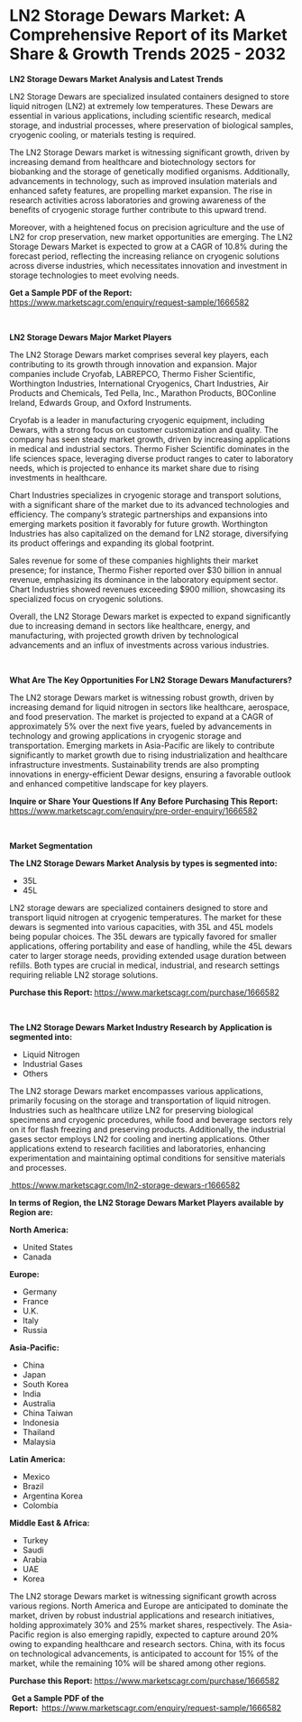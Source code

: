 <p><h1>LN2 Storage Dewars Market: A Comprehensive Report of its Market Share & Growth Trends 2025 - 2032</h1></p><p><strong>LN2 Storage Dewars Market Analysis and Latest Trends</strong></p>
<p><p>LN2 Storage Dewars are specialized insulated containers designed to store liquid nitrogen (LN2) at extremely low temperatures. These Dewars are essential in various applications, including scientific research, medical storage, and industrial processes, where preservation of biological samples, cryogenic cooling, or materials testing is required.</p><p>The LN2 Storage Dewars market is witnessing significant growth, driven by increasing demand from healthcare and biotechnology sectors for biobanking and the storage of genetically modified organisms. Additionally, advancements in technology, such as improved insulation materials and enhanced safety features, are propelling market expansion. The rise in research activities across laboratories and growing awareness of the benefits of cryogenic storage further contribute to this upward trend.</p><p>Moreover, with a heightened focus on precision agriculture and the use of LN2 for crop preservation, new market opportunities are emerging. The LN2 Storage Dewars Market is expected to grow at a CAGR of 10.8% during the forecast period, reflecting the increasing reliance on cryogenic solutions across diverse industries, which necessitates innovation and investment in storage technologies to meet evolving needs.</p></p>
<p><strong>Get a Sample PDF of the Report:&nbsp;</strong> <a href="https://www.marketscagr.com/enquiry/request-sample/1666582?utm_campaign=3358&utm_medium=2&utm_source=Github&utm_content=ia&utm_term=16042025&utm_id=ln2-storage-dewars">https://www.marketscagr.com/enquiry/request-sample/1666582</a></p>
<p>&nbsp;</p>
<p><strong>LN2 Storage Dewars Major Market Players</strong></p>
<p><p>The LN2 Storage Dewars market comprises several key players, each contributing to its growth through innovation and expansion. Major companies include Cryofab, LABREPCO, Thermo Fisher Scientific, Worthington Industries, International Cryogenics, Chart Industries, Air Products and Chemicals, Ted Pella, Inc., Marathon Products, BOConline Ireland, Edwards Group, and Oxford Instruments.</p><p>Cryofab is a leader in manufacturing cryogenic equipment, including Dewars, with a strong focus on customer customization and quality. The company has seen steady market growth, driven by increasing applications in medical and industrial sectors. Thermo Fisher Scientific dominates in the life sciences space, leveraging diverse product ranges to cater to laboratory needs, which is projected to enhance its market share due to rising investments in healthcare.</p><p>Chart Industries specializes in cryogenic storage and transport solutions, with a significant share of the market due to its advanced technologies and efficiency. The company’s strategic partnerships and expansions into emerging markets position it favorably for future growth. Worthington Industries has also capitalized on the demand for LN2 storage, diversifying its product offerings and expanding its global footprint.</p><p>Sales revenue for some of these companies highlights their market presence; for instance, Thermo Fisher reported over $30 billion in annual revenue, emphasizing its dominance in the laboratory equipment sector. Chart Industries showed revenues exceeding $900 million, showcasing its specialized focus on cryogenic solutions.</p><p>Overall, the LN2 Storage Dewars market is expected to expand significantly due to increasing demand in sectors like healthcare, energy, and manufacturing, with projected growth driven by technological advancements and an influx of investments across various industries.</p></p>
<p>&nbsp;</p>
<p><strong>What Are The Key Opportunities For LN2 Storage Dewars Manufacturers?</strong></p>
<p><p>The LN2 storage Dewars market is witnessing robust growth, driven by increasing demand for liquid nitrogen in sectors like healthcare, aerospace, and food preservation. The market is projected to expand at a CAGR of approximately 5% over the next five years, fueled by advancements in technology and growing applications in cryogenic storage and transportation. Emerging markets in Asia-Pacific are likely to contribute significantly to market growth due to rising industrialization and healthcare infrastructure investments. Sustainability trends are also prompting innovations in energy-efficient Dewar designs, ensuring a favorable outlook and enhanced competitive landscape for key players.</p></p>
<p><strong>Inquire or Share Your Questions If Any Before Purchasing This Report:</strong> <a href="https://www.marketscagr.com/enquiry/pre-order-enquiry/1666582?utm_campaign=3358&utm_medium=2&utm_source=Github&utm_content=ia&utm_term=16042025&utm_id=ln2-storage-dewars">https://www.marketscagr.com/enquiry/pre-order-enquiry/1666582</a></p>
<p>&nbsp;</p>
<p><strong>Market Segmentation</strong></p>
<p><strong>The LN2 Storage Dewars Market Analysis by types is segmented into:</strong></p>
<p><ul><li>35L</li><li>45L</li></ul></p>
<p><p>LN2 storage dewars are specialized containers designed to store and transport liquid nitrogen at cryogenic temperatures. The market for these dewars is segmented into various capacities, with 35L and 45L models being popular choices. The 35L dewars are typically favored for smaller applications, offering portability and ease of handling, while the 45L dewars cater to larger storage needs, providing extended usage duration between refills. Both types are crucial in medical, industrial, and research settings requiring reliable LN2 storage solutions.</p></p>
<p><strong>Purchase this Report:&nbsp;</strong><a href="https://www.marketscagr.com/purchase/1666582?utm_campaign=3358&utm_medium=2&utm_source=Github&utm_content=ia&utm_term=16042025&utm_id=ln2-storage-dewars">https://www.marketscagr.com/purchase/1666582</a></p>
<p>&nbsp;</p>
<p><strong>The LN2 Storage Dewars Market Industry Research by Application is segmented into:</strong></p>
<p><ul><li>Liquid Nitrogen</li><li>Industrial Gases</li><li>Others</li></ul></p>
<p><p>The LN2 storage Dewars market encompasses various applications, primarily focusing on the storage and transportation of liquid nitrogen. Industries such as healthcare utilize LN2 for preserving biological specimens and cryogenic procedures, while food and beverage sectors rely on it for flash freezing and preserving products. Additionally, the industrial gases sector employs LN2 for cooling and inerting applications. Other applications extend to research facilities and laboratories, enhancing experimentation and maintaining optimal conditions for sensitive materials and processes.</p></p>
<p><a href="https://www.marketscagr.com/ln2-storage-dewars-r1666582?utm_campaign=3358&utm_medium=2&utm_source=Github&utm_content=ia&utm_term=16042025&utm_id=ln2-storage-dewars">&nbsp;https://www.marketscagr.com/ln2-storage-dewars-r1666582</a></p>
<p><strong>In terms of Region, the LN2 Storage Dewars Market Players available by Region are:</strong></p>
<p>
    <p> <strong> North America: </strong>
        <ul>
            <li>United States</li>
            <li>Canada</li>
        </ul>
        </p> 
    <p> <strong> Europe: </strong>
        <ul>
            <li>Germany</li>
            <li>France</li>
            <li>U.K.</li>
            <li>Italy</li>
            <li>Russia</li>
        </ul>
        </p> 
    <p> <strong> Asia-Pacific: </strong>
        <ul>
            <li>China</li>
            <li>Japan</li>
            <li>South Korea</li>
            <li>India</li>
            <li>Australia</li>
            <li>China Taiwan</li>
            <li>Indonesia</li>
            <li>Thailand</li>
            <li>Malaysia</li>
        </ul>
        </p> 
    <p> <strong> Latin America: </strong>
        <ul>
            <li>Mexico</li>
            <li>Brazil</li>
            <li>Argentina Korea</li>
            <li>Colombia</li>
        </ul>
        </p> 
    <p> <strong> Middle East & Africa: </strong>
        <ul>
            <li>Turkey</li>
            <li>Saudi</li>
            <li>Arabia</li>
            <li>UAE</li>
            <li>Korea</li>
        </ul>
    </p>
    </p>
<p><p>The LN2 storage Dewars market is witnessing significant growth across various regions. North America and Europe are anticipated to dominate the market, driven by robust industrial applications and research initiatives, holding approximately 30% and 25% market shares, respectively. The Asia-Pacific region is also emerging rapidly, expected to capture around 20% owing to expanding healthcare and research sectors. China, with its focus on technological advancements, is anticipated to account for 15% of the market, while the remaining 10% will be shared among other regions.</p></p>
<p><strong>Purchase this Report: </strong><a href="https://www.marketscagr.com/purchase/1666582?utm_campaign=3358&utm_medium=2&utm_source=Github&utm_content=ia&utm_term=16042025&utm_id=ln2-storage-dewars">https://www.marketscagr.com/purchase/1666582</a></p>
<p>&nbsp;<strong>Get a Sample PDF of the Report:&nbsp;&nbsp;</strong><a href="https://www.marketscagr.com/enquiry/request-sample/1666582?utm_campaign=3358&utm_medium=2&utm_source=Github&utm_content=ia&utm_term=16042025&utm_id=ln2-storage-dewars">https://www.marketscagr.com/enquiry/request-sample/1666582</a></p>
<p><strong></strong></p>
<p><p></p><p></p><p></p></p>